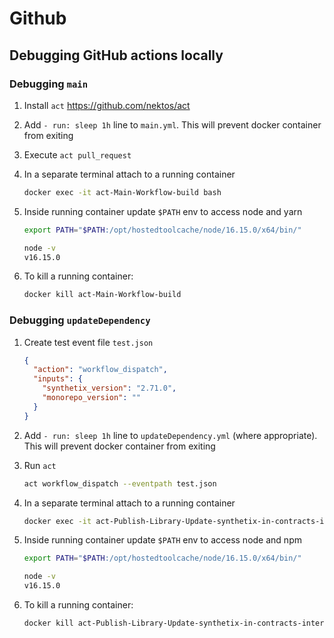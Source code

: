 # Github

## Debugging GitHub actions locally

### Debugging `main`

1. Install `act` https://github.com/nektos/act
2. Add `- run: sleep 1h` line to `main.yml`. This will prevent docker container from exiting
3. Execute `act pull_request`
4. In a separate terminal attach to a running container
   ```sh
   docker exec -it act-Main-Workflow-build bash
   ```
5. Inside running container update `$PATH` env to access node and yarn

   ```sh
   export PATH="$PATH:/opt/hostedtoolcache/node/16.15.0/x64/bin/"

   node -v
   v16.15.0
   ```

6. To kill a running container:
   ```sh
   docker kill act-Main-Workflow-build
   ```

### Debugging `updateDependency`

1. Create test event file `test.json`
   ```json
   {
     "action": "workflow_dispatch",
     "inputs": {
       "synthetix_version": "2.71.0",
       "monorepo_version": ""
     }
   }
   ```
2. Add `- run: sleep 1h` line to `updateDependency.yml` (where appropriate). This will prevent docker container from exiting
3. Run `act`
   ```sh
   act workflow_dispatch --eventpath test.json
   ```
4. In a separate terminal attach to a running container
   ```sh
   docker exec -it act-Publish-Library-Update-synthetix-in-contracts-interface bash
   ```
5. Inside running container update `$PATH` env to access node and npm

   ```sh
   export PATH="$PATH:/opt/hostedtoolcache/node/16.15.0/x64/bin/"

   node -v
   v16.15.0
   ```

6. To kill a running container:
   ```sh
   docker kill act-Publish-Library-Update-synthetix-in-contracts-interface
   ```
